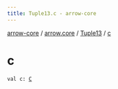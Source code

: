 ```yaml
---
title: Tuple13.c - arrow-core
---
```


[arrow-core](../../index.html) / [arrow.core](../index.html) / [Tuple13](index.html) / [c](./c.html)

# c

`val c: `[`C`](index.html#C)